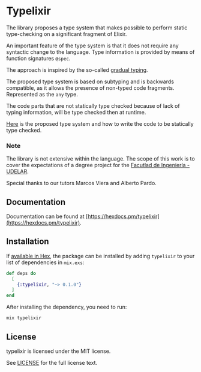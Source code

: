 # Typelixir

The library proposes a type system that makes possible to perform static type-checking on a significant fragment of Elixir. 

An important feature of the type system is that it does not require any syntactic change to the language. Type information is provided by means of function signatures `@spec`.

The approach is inspired by the so-called [gradual typing](https://en.wikipedia.org/wiki/Gradual_typing).

The proposed type system is based on subtyping and is backwards compatible, as it allows the presence of non-typed code fragments. Represented as the `any` type.

The code parts that are not statically type checked because of lack of typing information, will be type checked then at runtime.

[Here](./lib/TYPE_SYSTEM.md) is the proposed type system and how to write the code to be statically type checked.

### Note

The library is not extensive within the language. The scope of this work is to cover the expectations of a degree project for the [Facutlad de Ingeniería - UDELAR](https://www.fing.edu.uy/). 

Special thanks to our tutors Marcos Viera and Alberto Pardo.

## Documentation

Documentation can be found at [https://hexdocs.pm/typelixir](https://hexdocs.pm/typelixir).

## Installation

If [available in Hex](https://hex.pm/docs/publish), the package can be installed
by adding `typelixir` to your list of dependencies in `mix.exs`:

```elixir
def deps do
  [
    {:typelixir, "~> 0.1.0"}
  ]
end
```

After installing the dependency, you need to run:

```bash
mix typelixir
```

## License

typelixir is licensed under the MIT license.

See [LICENSE](./LICENSE) for the full license text.